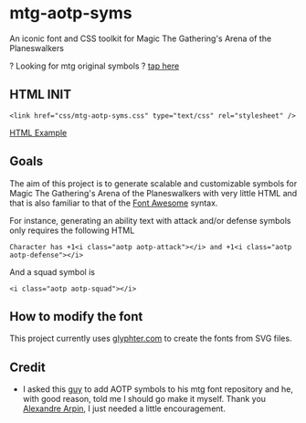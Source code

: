 # mtg-aotp-syms
An iconic font and CSS toolkit for Magic The Gathering's Arena of the Planeswalkers

? Looking for mtg original symbols ? [tap here](https://github.com/AlexandreArpin/mtg-font)

## HTML INIT
    <link href="css/mtg-aotp-syms.css" type="text/css" rel="stylesheet" />

[HTML Example](https://ackerapple.github.io/mtg-aotp-syms/)

## Goals

The aim of this project is to generate scalable and customizable symbols for Magic The Gathering's Arena of the Planeswalkers with very little HTML and that is also familiar to that of the [Font Awesome](https://fortawesome.github.io/Font-Awesome/) syntax.

For instance, generating an ability text with attack and/or defense symbols only requires the following HTML

    Character has +1<i class="aotp aotp-attack"></i> and +1<i class="aotp aotp-defense"></i>

And a squad symbol is

    <i class="aotp aotp-squad"></i>


## How to modify the font

This project currently uses [glyphter.com](https://glyphter.com/) to create the fonts from SVG files.


## Credit
- I asked this [guy](https://github.com/AlexandreArpin) to add AOTP symbols to his mtg font repository and he, with good reason, told me I should go make it myself. Thank you [Alexandre Arpin](https://github.com/AlexandreArpin), I just needed a little encouragement.
